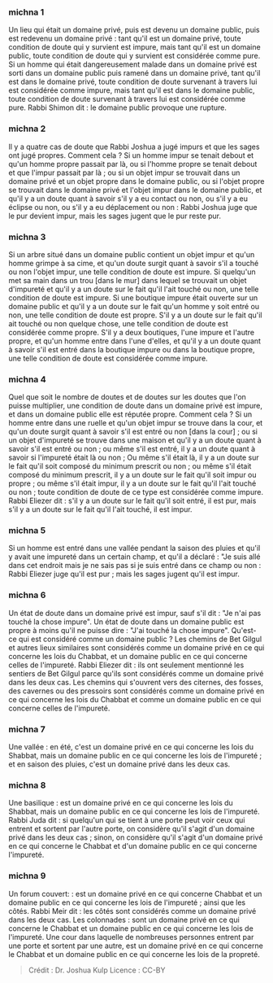 
### michna 1
Un lieu qui était un domaine privé, puis est devenu un domaine public, puis est redevenu un domaine privé : tant qu'il est un domaine privé, toute condition de doute qui y survient est impure, mais tant qu'il est un domaine public, toute condition de doute qui y survient est considérée comme pure. Si un homme qui était dangereusement malade dans un domaine privé est sorti dans un domaine public puis ramené dans un domaine privé, tant qu'il est dans le domaine privé, toute condition de doute survenant à travers lui est considérée comme impure, mais tant qu'il est dans le domaine public, toute condition de doute survenant à travers lui est considérée comme pure. Rabbi Shimon dit : le domaine public provoque une rupture.

### michna 2
Il y a quatre cas de doute que Rabbi Joshua a jugé impurs et que les sages ont jugé propres. Comment cela ? Si un homme impur se tenait debout et qu'un homme propre passait par là, ou si l'homme propre se tenait debout et que l'impur passait par là ; ou si un objet impur se trouvait dans un domaine privé et un objet propre dans le domaine public, ou si l'objet propre se trouvait dans le domaine privé et l'objet impur dans le domaine public, et qu'il y a un doute quant à savoir s'il y a eu contact ou non, ou s'il y a eu éclipse ou non, ou s'il y a eu déplacement ou non : Rabbi Joshua juge que le pur devient impur, mais les sages jugent que le pur reste pur.

### michna 3
Si un arbre situé dans un domaine public contient un objet impur et qu'un homme grimpe à sa cime, et qu'un doute surgit quant à savoir s'il a touché ou non l'objet impur, une telle condition de doute est impure. Si quelqu'un met sa main dans un trou [dans le mur] dans lequel se trouvait un objet d'impureté et qu'il y a un doute sur le fait qu'il l'ait touché ou non, une telle condition de doute est impure. Si une boutique impure était ouverte sur un domaine public et qu'il y a un doute sur le fait qu'un homme y soit entré ou non, une telle condition de doute est propre. S'il y a un doute sur le fait qu'il ait touché ou non quelque chose, une telle condition de doute est considérée comme propre. S'il y a deux boutiques, l'une impure et l'autre propre, et qu'un homme entre dans l'une d'elles, et qu'il y a un doute quant à savoir s'il est entré dans la boutique impure ou dans la boutique propre, une telle condition de doute est considérée comme impure.

### michna 4
Quel que soit le nombre de doutes et de doutes sur les doutes que l'on puisse multiplier, une condition de doute dans un domaine privé est impure, et dans un domaine public elle est réputée propre. Comment cela ? Si un homme entre dans une ruelle et qu'un objet impur se trouve dans la cour, et qu'un doute surgit quant à savoir s'il est entré ou non [dans la cour] ; ou si un objet d'impureté se trouve dans une maison et qu'il y a un doute quant à savoir s'il est entré ou non ; ou même s'il est entré, il y a un doute quant à savoir si l'impureté était là ou non ; Ou même s'il était là, il y a un doute sur le fait qu'il soit composé du minimum prescrit ou non ; ou même s'il était composé du minimum prescrit, il y a un doute sur le fait qu'il soit impur ou propre ; ou même s'il était impur, il y a un doute sur le fait qu'il l'ait touché ou non ; toute condition de doute de ce type est considérée comme impure. Rabbi Eliezer dit : s'il y a un doute sur le fait qu'il soit entré, il est pur, mais s'il y a un doute sur le fait qu'il l'ait touché, il est impur.

### michna 5
Si un homme est entré dans une vallée pendant la saison des pluies et qu'il y avait une impureté dans un certain champ, et qu'il a déclaré : "Je suis allé dans cet endroit mais je ne sais pas si je suis entré dans ce champ ou non : Rabbi Eliezer juge qu'il est pur ; mais les sages jugent qu'il est impur.

### michna 6
Un état de doute dans un domaine privé est impur, sauf s'il dit : "Je n'ai pas touché la chose impure". Un état de doute dans un domaine public est propre à moins qu'il ne puisse dire : "J'ai touché la chose impure". Qu'est-ce qui est considéré comme un domaine public ? Les chemins de Bet Gilgul et autres lieux similaires sont considérés comme un domaine privé en ce qui concerne les lois du Chabbat, et un domaine public en ce qui concerne celles de l'impureté. Rabbi Eliezer dit : ils ont seulement mentionné les sentiers de Bet Gilgul parce qu'ils sont considérés comme un domaine privé dans les deux cas. Les chemins qui s'ouvrent vers des citernes, des fosses, des cavernes ou des pressoirs sont considérés comme un domaine privé en ce qui concerne les lois du Chabbat et comme un domaine public en ce qui concerne celles de l'impureté.

### michna 7
Une vallée : en été, c'est un domaine privé en ce qui concerne les lois du Shabbat, mais un domaine public en ce qui concerne les lois de l'impureté ; et en saison des pluies, c'est un domaine privé dans les deux cas.

### michna 8
Une basilique : est un domaine privé en ce qui concerne les lois du Shabbat, mais un domaine public en ce qui concerne les lois de l'impureté. Rabbi Juda dit : si quelqu'un qui se tient à une porte peut voir ceux qui entrent et sortent par l'autre porte, on considère qu'il s'agit d'un domaine privé dans les deux cas ; sinon, on considère qu'il s'agit d'un domaine privé en ce qui concerne le Chabbat et d'un domaine public en ce qui concerne l'impureté.

### michna 9
Un forum couvert: : est un domaine privé en ce qui concerne Chabbat et un domaine public en ce qui concerne les lois de l'impureté ; ainsi que les côtés. Rabbi Meir dit : les côtés sont considérés comme un domaine privé dans les deux cas. Les colonnades : sont un domaine privé en ce qui concerne le Chabbat et un domaine public en ce qui concerne les lois de l'impureté. Une cour dans laquelle de nombreuses personnes entrent par une porte et sortent par une autre, est un domaine privé en ce qui concerne le Chabbat et un domaine public en ce qui concerne les lois de la propreté.

>Crédit : Dr. Joshua Kulp
>Licence : CC-BY